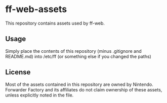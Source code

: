 # ff-web-assets

This repository contains assets used by ff-web.

## Usage

Simply place the contents of this repository (minus .gitignore and README.md) into
/etc/ff (or something else if you changed the paths)

## License

Most of the assets contained in this repository are owned by Nintendo. Forwarder Factory
and its affiliates do not claim ownership of these assets, unless explicitly noted in
the file.